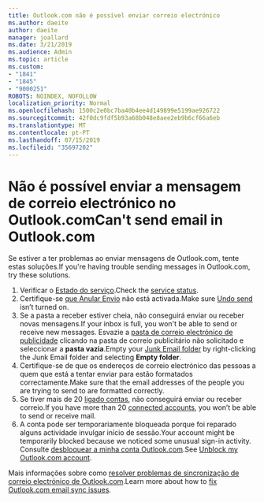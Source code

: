 ```yaml
---
title: Outlook.com não é possível enviar correio electrónico
ms.author: daeite
author: daeite
manager: joallard
ms.date: 3/21/2019
ms.audience: Admin
ms.topic: article
ms.custom:
- "1841"
- "1845"
- "9000251"
ROBOTS: NOINDEX, NOFOLLOW
localization_priority: Normal
ms.openlocfilehash: 1500c2e0bc7ba40b4ee4d149899e5199ae926722
ms.sourcegitcommit: 42f0dc9fdf5b93a68b048e8aee2eb9b6cf66a6eb
ms.translationtype: MT
ms.contentlocale: pt-PT
ms.lasthandoff: 07/15/2019
ms.locfileid: "35697202"
---
```

# <a name="cant-send-email-in-outlookcom"></a><span data-ttu-id="a67d6-102">Não é possível enviar a mensagem de correio electrónico no Outlook.com</span><span class="sxs-lookup"><span data-stu-id="a67d6-102">Can't send email in Outlook.com</span></span>

<span data-ttu-id="a67d6-103">Se estiver a ter problemas ao enviar mensagens de Outlook.com, tente estas soluções.</span><span class="sxs-lookup"><span data-stu-id="a67d6-103">If you're having trouble sending messages in Outlook.com, try these solutions.</span></span>

1. <span data-ttu-id="a67d6-104">Verificar o [Estado do serviço](https://go.microsoft.com/fwlink/p/?linkid=837482).</span><span class="sxs-lookup"><span data-stu-id="a67d6-104">Check the [service status](https://go.microsoft.com/fwlink/p/?linkid=837482).</span></span>
1. <span data-ttu-id="a67d6-105">Certifique-se [que Anular Envio](https://outlook.live.com/mail/options/mail/messageContent/undoSend) não está activada.</span><span class="sxs-lookup"><span data-stu-id="a67d6-105">Make sure [Undo send](https://outlook.live.com/mail/options/mail/messageContent/undoSend) isn’t turned on.</span></span>
1. <span data-ttu-id="a67d6-106">Se a pasta a receber estiver cheia, não conseguirá enviar ou receber novas mensagens.</span><span class="sxs-lookup"><span data-stu-id="a67d6-106">If your inbox is full, you won't be able to send or receive new messages.</span></span> <span data-ttu-id="a67d6-107">Esvazie a [pasta de correio electrónico de publicidade](https://outlook.live.com/mail/junkemail) clicando na pasta de correio publicitário não solicitado e seleccionar a **pasta vazia**.</span><span class="sxs-lookup"><span data-stu-id="a67d6-107">Empty your [Junk Email folder](https://outlook.live.com/mail/junkemail) by right-clicking the Junk Email folder and selecting **Empty folder**.</span></span>
1. <span data-ttu-id="a67d6-108">Certifique-se de que os endereços de correio electrónico das pessoas a quem que está a tentar enviar para estão formatados correctamente.</span><span class="sxs-lookup"><span data-stu-id="a67d6-108">Make sure that the email addresses of the people you are trying to send to are formatted correctly.</span></span>
1. <span data-ttu-id="a67d6-109">Se tiver mais de 20 [ligado contas](https://outlook.live.com/mail/options/mail/accounts/connected), não conseguirá enviar ou receber correio.</span><span class="sxs-lookup"><span data-stu-id="a67d6-109">If you have more than 20 [connected accounts](https://outlook.live.com/mail/options/mail/accounts/connected), you won’t be able to send or receive mail.</span></span>
1. <span data-ttu-id="a67d6-110">A conta pode ser temporariamente bloqueada porque foi reparado alguns actividade invulgar início de sessão.</span><span class="sxs-lookup"><span data-stu-id="a67d6-110">Your account might be temporarily blocked because we noticed some unusual sign-in activity.</span></span> <span data-ttu-id="a67d6-111">Consulte [desbloquear a minha conta Outlook.com](https://support.office.com/article/f4ad2701-d166-4d8b-8a6a-9af2a1f8a4c4?wt.mc_id=Office_Outlook_com_Alchemy).</span><span class="sxs-lookup"><span data-stu-id="a67d6-111">See [Unblock my Outlook.com account](https://support.office.com/article/f4ad2701-d166-4d8b-8a6a-9af2a1f8a4c4?wt.mc_id=Office_Outlook_com_Alchemy).</span></span>

<span data-ttu-id="a67d6-112">Mais informações sobre como [resolver problemas de sincronização de correio electrónico de Outlook.com](https://support.office.com/article/d39e3341-8d79-4bf1-b3c7-ded602233642?wt.mc_id=Office_Outlook_com_Alchemy).</span><span class="sxs-lookup"><span data-stu-id="a67d6-112">Learn more about how to [fix Outlook.com email sync issues](https://support.office.com/article/d39e3341-8d79-4bf1-b3c7-ded602233642?wt.mc_id=Office_Outlook_com_Alchemy).</span></span>